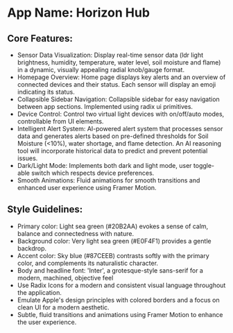 # **App Name**: Horizon Hub

## Core Features:

- Sensor Data Visualization: Display real-time sensor data (ldr light brightness, humidity, temperature, water level, soil moisture and flame) in a dynamic, visually appealing radial knob/gauge format.
- Homepage Overview: Home page displays key alerts and an overview of connected devices and their status. Each sensor will display an emoji indicating its status.
- Collapsible Sidebar Navigation: Collapsible sidebar for easy navigation between app sections. Implemented using radix ui primitives.
- Device Control: Control two virtual light devices with on/off/auto modes, controllable from UI elements.
- Intelligent Alert System: AI-powered alert system that processes sensor data and generates alerts based on pre-defined thresholds for Soil Moisture (<10%), water shortage, and flame detection. An AI reasoning tool will incorporate historical data to predict and prevent potential issues.
- Dark/Light Mode: Implements both dark and light mode, user toggle-able switch which respects device preferences.
- Smooth Animations: Fluid animations for smooth transitions and enhanced user experience using Framer Motion.

## Style Guidelines:

- Primary color: Light sea green (#20B2AA) evokes a sense of calm, balance and connectedness with nature.
- Background color: Very light sea green (#E0F4F1) provides a gentle backdrop.
- Accent color: Sky blue (#87CEEB) contrasts softly with the primary color, and complements its naturalistic character.
- Body and headline font: 'Inter', a grotesque-style sans-serif for a modern, machined, objective feel
- Use Radix Icons for a modern and consistent visual language throughout the application.
- Emulate Apple's design principles with colored borders and a focus on clean UI for a modern aesthetic.
- Subtle, fluid transitions and animations using Framer Motion to enhance the user experience.